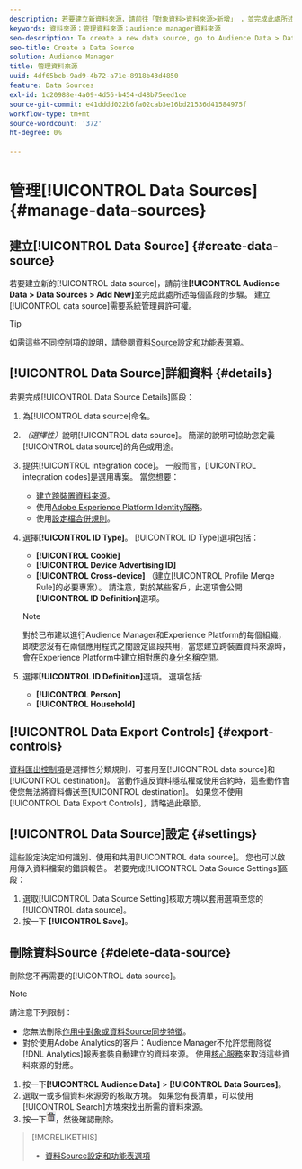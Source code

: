 ```yaml
---
description: 若要建立新資料來源，請前往「對象資料>資料來源>新增」 ，並完成此處所述每個區段的步驟。 需要管理員許可權才能建立資料來源。
keywords: 資料來源；管理資料來源；audience manager資料來源
seo-description: To create a new data source, go to Audience Data > Data Sources > Add New and complete the steps for each section described here. Administrator permissions are required to create a data source.
seo-title: Create a Data Source
solution: Audience Manager
title: 管理資料來源
uuid: 4df65bcb-9ad9-4b72-a71e-8918b43d4850
feature: Data Sources
exl-id: 1c20988e-4a09-4d56-b454-d48b75eed1ce
source-git-commit: e41dddd022b6fa02cab3e16bd21536d41584975f
workflow-type: tm+mt
source-wordcount: '372'
ht-degree: 0%

---
```


# 管理[!UICONTROL Data Sources] {#manage-data-sources}

## 建立[!UICONTROL Data Source] {#create-data-source}

若要建立新的[!UICONTROL data source]，請前往&#x200B;**[!UICONTROL Audience Data > Data Sources > Add New]**&#x200B;並完成此處所述每個區段的步驟。 建立[!UICONTROL data source]需要系統管理員許可權。

<!-- create-datasource.xml -->

>[!TIP]
>
>如需這些不同控制項的說明，請參閱[資料Source設定和功能表選項](../features/datasources-list-and-settings.md#settings-menu-options)。

## [!UICONTROL Data Source]詳細資料 {#details}

若要完成[!UICONTROL Data Source Details]區段：

1. 為[!UICONTROL data source]命名。
1. *（選擇性）*&#x200B;說明[!UICONTROL data source]。 簡潔的說明可協助您定義[!UICONTROL data source]的角色或用途。
1. 提供[!UICONTROL integration code]。 一般而言，[!UICONTROL integration codes]是選用專案。 當您想要：

   * [建立跨裝置資料來源](../features/profile-merge-rules/merge-rules-start.md#create-data-source)。
   * 使用[Adobe Experience Platform Identity服務](https://experienceleague.adobe.com/docs/id-service/using/home.html)。
   * 使用[設定檔合併規則](../features/profile-merge-rules/merge-rules-start.md)。

1. 選擇&#x200B;**[!UICONTROL ID Type]**。 [!UICONTROL ID Type]選項包括：

   * **[!UICONTROL Cookie]**
   * **[!UICONTROL Device Advertising ID]**
   * **[!UICONTROL Cross-device]** （建立[!UICONTROL Profile Merge Rule]的必要專案）。 請注意，對於某些客戶，此選項會公開&#x200B;**[!UICONTROL ID Definition]**&#x200B;選項。

   >[!NOTE]
   >
   >對於已布建以進行Audience Manager和Experience Platform的每個組織，即使您沒有在兩個應用程式之間設定區段共用，當您建立跨裝置資料來源時，會在Experience Platform中建立相對應的[身分名稱空間](https://experienceleague.adobe.com/docs/experience-platform/identity/namespaces.html#manage-namespaces)。

1. 選擇&#x200B;**[!UICONTROL ID Definition]**&#x200B;選項。 選項包括:

   * **[!UICONTROL Person]**
   * **[!UICONTROL Household]**

## [!UICONTROL Data Export Controls] {#export-controls}

[資料匯出控制項](../features/data-export-controls.md)是選擇性分類規則，可套用至[!UICONTROL data source]和[!UICONTROL destination]。 當動作違反資料隱私權或使用合約時，這些動作會使您無法將資料傳送至[!UICONTROL destination]。 如果您不使用[!UICONTROL Data Export Controls]，請略過此章節。

## [!UICONTROL Data Source]設定 {#settings}

這些設定決定如何識別、使用和共用[!UICONTROL data source]。 您也可以啟用傳入資料檔案的錯誤報告。 若要完成[!UICONTROL Data Source Settings]區段：

1. 選取[!UICONTROL Data Source Setting]核取方塊以套用選項至您的[!UICONTROL data source]。
2. 按一下 **[!UICONTROL Save]**。

## 刪除資料Source {#delete-data-source}

<!-- t_datasource_delete.xml -->

刪除您不再需要的[!UICONTROL data source]。

>[!NOTE]
>
>請注意下列限制：
>
>* 您無法刪除[作用中對象或資料Source同步特徵](../features/traits/client-activity-synced-audience-traits.md)。
>* 對於使用Adobe Analytics的客戶：Audience Manager不允許您刪除從[!DNL Analytics]報表套裝自動建立的資料來源。 使用[核心服務](https://experienceleague.adobe.com/en/docs/core-services/interface/services/customer-attributes/attributes)來取消這些資料來源的對應。

1. 按一下&#x200B;**[!UICONTROL Audience Data]** > **[!UICONTROL Data Sources]**。
1. 選取一或多個資料來源旁的核取方塊。
如果您有長清單，可以使用[!UICONTROL Search]方塊來找出所需的資料來源。
1. 按一下![](assets/icon_trash.png)，然後確認刪除。


>[!MORELIKETHIS]
>
>* [資料Source設定和功能表選項](../features/datasources-list-and-settings.md#settings-menu-options)
